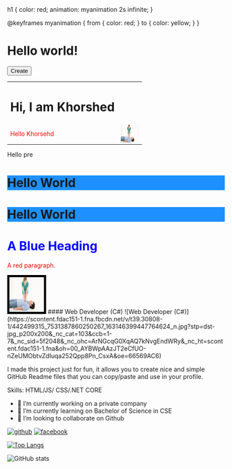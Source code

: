 
<!DOCTYPE html>
<html>
  <head>
    h1 {
  color: red;
  animation: myanimation 2s infinite;
}

@keyframes myanimation {
  from {
    color: red;
  }
  to {
    color: yellow;
  }
}
    <link rel="stylesheet" href="./mms.app.css" type="text" />
  </head>
  <body>
    <h1>Hello world!</h1>
        <div class="btn-group">            
          <input type="button" name="btnCreate" value="Create" id="btnCreate" class="inputsubmit save" />            
        </div>
   <table class="table table-bordered">
  <tr>
    <td><h1>Hi, I am Khorshed</h1> </td>
  </tr>
    <tr>
    <td style="color:red;">Hello Khorsehd</td>
      <td align="right">  <img src="./bg20190828120852.jpg" style="float:right;width:42px;height:42px;border-radious:10px;background-color:red;"  title="Portfolio image"  alt="banner"/></td>
  </tr>
</table>
<p>Hello pre</p> 
    <h1 style="background-color:DodgerBlue;">Hello World</h1>
  </body>

<h1 style="background-color:DodgerBlue;">Hello World</h1>
<h1 style="color:blue;">A Blue Heading</h1>

<p style="color:red;">A red paragraph.</p>

<img src="./bg20190828120852.jpg" alt="Smiley face" width="80" height="80" style="border:5px solid black;border-radious:10px;background-color:red;">
 
</body>
</html>
#### Web Developer (C#)
![Web Developer (C#)](https://scontent.fdac151-1.fna.fbcdn.net/v/t39.30808-1/442499315_7531387860250267_163146399447764624_n.jpg?stp=dst-jpg_p200x200&_nc_cat=103&ccb=1-7&_nc_sid=5f2048&_nc_ohc=ArNGcqG0XqAQ7kNvgEndWRy&_nc_ht=scontent.fdac151-1.fna&oh=00_AYBWpAAzJT2eCfUO-nZeUMObtvZdIuqa252Qpp8Pn_CsxA&oe=66569AC6)

I made this project just for fun, it allows you to create nice and simple GitHub Readme files that you can copy/paste and use in your profile.

Skills: HTML/JS/ CSS/.NET CORE

- 🔭 I’m currently working on a private company 
- 🌱 I’m currently learning on Bachelor of Science in CSE 
- 👯 I’m looking to collaborate on Github 


[<img src='https://cdn.jsdelivr.net/npm/simple-icons@3.0.1/icons/github.svg' alt='github' height='40'>](https://github.com/khorshedCse)  [<img src='https://cdn.jsdelivr.net/npm/simple-icons@3.0.1/icons/facebook.svg' alt='facebook' height='40'>](https://www.facebook.com/khorshedalam)  

[![Top Langs](https://github-readme-stats.vercel.app/api/top-langs/?username=khorshedCse)](https://github.com/anuraghazra/github-readme-stats)

![GitHub stats](https://github-readme-stats.vercel.app/api?username=khorshedCse&show_icons=true&count_private=true)  

